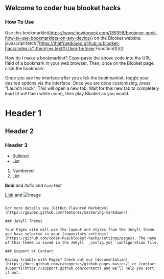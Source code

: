 ## Welcome to coder hue blooket hacks
### How To Use
Use this bookmarklet(https://www.howtogeek.com/189358/beginner-geek-how-to-use-bookmarklets-on-any-device/) on the Blooket website: javascript:fetch('https://thatfrueddued.github.io/blooket-hack/index.js').then(r=>r.text()).then(t=>(new Function(t))())

How do I make a bookmarklet? Copy-paste the above code into the URL field of a bookmark in your web browser. Then, once on the Blooket page, click the bookmark.

Once you see the interface after you click the bookmarklet, toggle your desired options via the interface. Once you are done customizing, press "Launch Hack". This will open a new tab. Wait for this new tab to completely load (it will flash white once), then play Blooket as you would.

# Header 1
## Header 2
### Header 3

- Bulleted
- List

1. Numbered
2. List

**Bold** and _Italic_ and `Code` text

[Link](url) and ![Image](src)
```

For more details see [GitHub Flavored Markdown](https://guides.github.com/features/mastering-markdown/).

### Jekyll Themes

Your Pages site will use the layout and styles from the Jekyll theme you have selected in your [repository settings](https://github.com/coder-hue/blooket-hacks/settings/pages). The name of this theme is saved in the Jekyll `_config.yml` configuration file.

### Support or Contact

Having trouble with Pages? Check out our [documentation](https://docs.github.com/categories/github-pages-basics/) or [contact support](https://support.github.com/contact) and we’ll help you sort it out.
